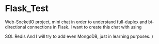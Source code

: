 # Flask_Test

Web-SocketIO project, mini chat in order to understand full-duplex and bi-directional connections in Flask.
I want to create this chat with using 

SQL 
Redis
And I will try to add even MongoDB, just in learning purposes. )
